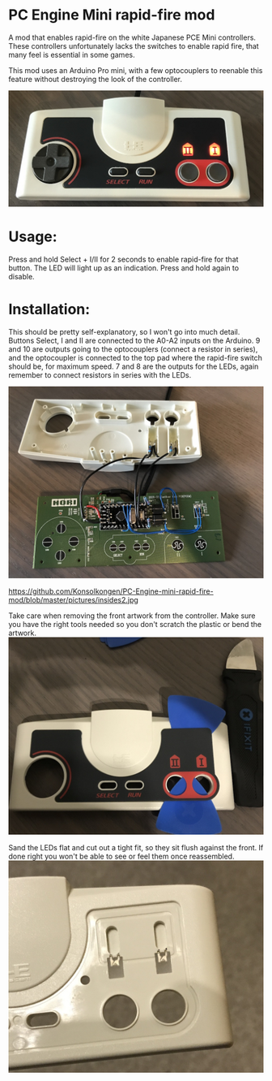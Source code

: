 # PC Engine Mini rapid-fire mod

A mod that enables rapid-fire on the white Japanese PCE Mini controllers. These controllers unfortunately lacks the switches to enable rapid fire, that many feel is essential in some games.

This mod uses an Arduino Pro mini, with a few optocouplers to reenable this feature without destroying the look of the controller.

![Finished mod](/pictures/finished.jpg)

# Usage:

Press and hold Select + I/II for 2 seconds to enable rapid-fire for that button. The LED will light up as an indication. Press and hold again to disable.

# Installation:

This should be pretty self-explanatory, so I won't go into much detail. Buttons Select, I and II are connected to the A0-A2 inputs on the Arduino. 9 and 10 are outputs going to the optocouplers (connect a resistor in series), and the optocoupler is connected to the top pad where the rapid-fire switch should be, for maximum speed. 
7 and 8 are the outputs for the LEDs, again remember to connect resistors in series with the LEDs.

![PCE controller insides](/pictures/insides.jpg)

https://github.com/Konsolkongen/PC-Engine-mini-rapid-fire-mod/blob/master/pictures/insides2.jpg

Take care when removing the front artwork from the controller. Make sure you have the right tools needed so you don't scratch the plastic or bend the artwork.
![PCE controller front removal](/pictures/front_removal.jpg)

Sand the LEDs flat and cut out a tight fit, so they sit flush against the front. If done right you won't be able to see or feel them once reassembled.
![LED placement](/pictures/LED_placement.jpg)
